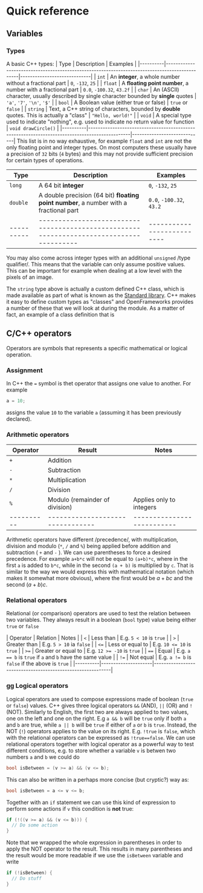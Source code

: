 # Quick reference

## Variables
### Types
A basic C++ types:
| Type     | Description                                                                                   | Examples                    |
|----------|-----------------------------------------------------------------------------------------------|-----------------------------|
| `int`    | An **integer**, a whole number without a fractional part                                      | `0`, `-132`, `25`           |
| `float`  | A **floating point number**, a number with a fractional part                                  | `0.0`, `-100.32`, `43.2f`   |
| `char`   | An (ASCII) character, usually described by single character bounded by **single** quotes      | `'a'`, `'7'`, `'\n'`, `'$'` |
| `bool`   | A Boolean value (either true or false)                                                        | `true` or `false`           |
| `string` | Text, a C++ string of characters, bounded by **double** quotes. This is actually a "class"    | `"Hello, world!"`           |
| `void`   | A special type used to indicate "nothing", e.g. used to indicate no return value for function | `void drawCircle()`         |
|----------|-----------------------------------------------------------------------------------------------|-----------------------------|
This list is in no way exhaustive, for example `float` and `int` are not the only floating point and integer types. On most computers these usually have a precision of `32` bits (`4` bytes) and this may not provide sufficient precision for certain types of operations.

| Type     | Description                                                                            | Examples                 |
|----------|----------------------------------------------------------------------------------------|--------------------------|
| `long`   | A 64 bit **integer**                                                                   | `0`, `-132`, `25`        |
| `double` | A double precision (64 bit) **floating point number**, a number with a fractional part | `0.0`, `-100.32`, `43.2` |
|----------|----------------------------------------------------------------------------------------|--------------------------|
You may also come across integer types with an additional `unsigned` /type qualifier/. This means that the variable can only assume positive values. This can be important for example when dealing at a low level with the pixels of an image.

The `string` type above is actually a custom defined C++ class, which is made available as part of what is known as the [Standard library](https://en.wikipedia.org/wiki/C%2B%2B_Standard_Library). C++ makes it easy to define custom types as "classes" and OpenFrameworks provides a number of these that we will look at during the module. As a matter of fact, an example of a class definition that is
## C/C++ operators
Operators are symbols that represents a specific mathematical or logical operation.

### Assignment
In C++ the `=` symbol is thet operator that assigns one value to another. For example
```C
a = 10;
```
assigns the value `10` to the variable `a` (assuming it has been previously declared).

### Arithmetic operators
| Operator | Result                         | Notes                    |
|----------|--------------------------------|--------------------------|
| `+`      | Addition                       |                          |
| `-`      | Subtraction                    |                          |
| `*`      | Multiplication                 |                          |
| `/`      | Division                       |                          |
| `%`      | Modulo (remainder of division) | Applies only to integers |
|----------|--------------------------------|--------------------------|

Arithmetic operators have different /precedence/, with multiplication, division and modulo (`*`, `/` and `%`) being applied before addition and subtraction ( `+` and `-` ). We can use parentheses to force a desired precedence. For example `a+b*c` will not be equal to `(a+b)*c`, where in the first `a` is added to `b*c`, while in the second `(a + b)` is multiplied by `c`. That is similar to the way we would express this with mathematical notation (which makes it somewhat more obvious), where the first would be $a + bc$ and the second $(a + b)c$.

###  Relational operators
Relational (or comparison) operators are used to test the relation between two variables. They always result in a boolean (`bool` type) value being either `true` or `false`

| Operator | Relation            | Notes                                                      |
| `<`      | Less than           | E.g. `5 < 10` is `true`                                    |
| `>`      | Greater than        | E.g. `5 > 10` ia `false`                                   |
| `<=`     | Less or equal to    | E.g. `10 <= 10` is `true`                                  |
| `>=`     | Greater or equal to | E.g. `12 >= -10` is `true`                                 |
| `==`     | Equal               | E.g. `a == b` is `true` if `a` and `b` have the same value |
| `!=`     | Not equal           | E.g. `a != b` is `false` if the above is `true`            |
|----------|---------------------|------------------------------------------------------------|

### gg Logical operators
Logical  operators are used to compose expressions made of boolean (`true` or `false`) values. C++ gives three logical operators `&&` (AND), `||` (OR) and `!` (NOT). Similarly to English, the first two are always applied to two values, one on the left and one on the right. E.g `a && b` will be `true` only if both `a` and `b` are true, while `a || b` will be `true` if either of `a` or `b` is `true`. Instead, the NOT (`!`) operators applies to the value on its right. E.g. `!true` is `false`, which with the relational operators can be expressed as `!true==false`. We can use relational operators together with logical operator as a powerful way to test different conditions, e.g. to store whether a variable `v` is betwen two numbers `a` and `b` we could do
```C
bool isBetween = (v >= a) && (v <= b);
```
This can also be written in a perhaps more concise (but cryptic?) way as:
```C
bool isBetween = a <= v <= b;
```
Together with an `if` statement we can use this kind of expression to perform some actions if `v` this condition is **not** true:
```C
if (!((v >= a) && (v <= b))) {
  // Do some action
}
```
Note that we wrapped the whole expression in parentheses in order to apply the NOT operator to the result. This results in many parentheses and the result would be more readable if we use the `isBetween` variable and write
```C
if (!isBetween) {
  // Do stuff
}
```
